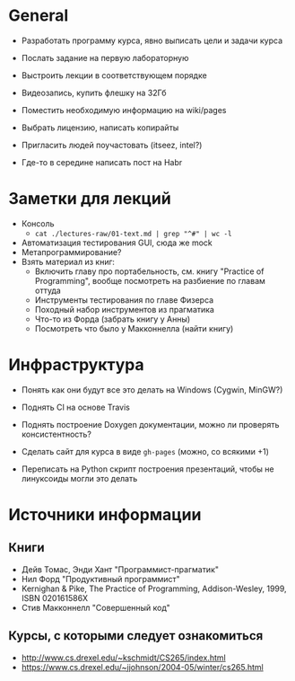 # General
  - Разработать программу курса, явно выписать цели и задачи курса
  - Послать задание на первую лабораторную

  - Выстроить лекции в соответствующем порядке
  - Видеозапись, купить флешку на 32Гб
  - Поместить необходимую информацию на wiki/pages

  - Выбрать лицензию, написать копирайты
  - Пригласить людей поучастовать (itseez, intel?)
  - Где-то в середине написать пост на Habr

# Заметки для лекций
 
  - Консоль
    - `cat ./lectures-raw/01-text.md | grep "^#" | wc -l`
  - Автоматизация тестирования GUI, сюда же mock
  - Метапрограммирование?
  - Взять материал из книг:
    - Включить главу про портабельность, см. книгу "Practice of Programming",
      вообще посмотреть на разбиение по главам оттуда
    - Инструменты тестирования по главе Физерса
    - Походный набор инструментов из прагматика
    - Что-то из Форда (забрать книгу у Анны)
    - Посмотреть что было у Макконнелла (найти книгу)

# Инфраструктура

  - Понять как они будут все это делать на Windows (Cygwin, MinGW?)
  - Поднять CI на основе Travis
  - Поднять построение Doxygen документации, можно ли проверять консистентность?

  - Сделать сайт для курса в виде `gh-pages` (можно, со всякими +1)
  - Переписать на Python скрипт построения презентаций, чтобы не линуксоиды
    могли это делать

# Источники информации

## Книги

  - Дейв Томас, Энди Хант "Программист-прагматик"
  - Нил Форд "Продуктивный программист"
  - Kernighan & Pike, The Practice of Programming, Addison-Wesley, 1999, ISBN 020161586X 
  - Стив Макконнелл "Совершенный код"

## Курсы, с которыми следует ознакомиться

  - <http://www.cs.drexel.edu/~kschmidt/CS265/index.html>
  - <https://www.cs.drexel.edu/~jjohnson/2004-05/winter/cs265.html>